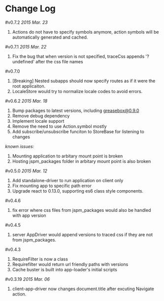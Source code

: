 Change Log
===

#v0.7.2
*2015 Mar. 23*
1. Actions do not have to specify symbols anymore, action symbols will be automatically generated and cached.

#v0.7.1
*2015 Mar. 22*
1. Fix the bug that when version is not specified, traceCss appends '?undefined' after the css file names


#v0.7.0
1. [Breaking] Nested subapps should now specify routes as if it were the root applicaiton.
2. LocaleStore would try to normalize locale codes to avoid errors.

#v0.6.2
*2015 Mar. 18*
1. Bump packages to latest versions, including greasebox@0.9.0
2. Remove debug dependency
3. Implement locale support
4. Remove the need to use Action.symbol mostly
5. Add subscribe/unsubscribe funciton to StoreBase for listening to changes

*known issues:*
1. Mounting application to arbitary mount point is broken
2. Hosting jspm_packages folder in arbitary mount point is also broken

#v0.5.0
*2015 Mar. 12*
1. Add standalone-driver to run application on client only
2. Fix mounting app to specific path error
3. Upgrade react to 0.13.0, supporting es6 class style components.

#v0.4.6
1. fix error where css files from jspm_packages would also be handled with app version

#v0.4.5
1. server AppDriver would append versions to traced css if they are not from jspm_packages.

#v0.4.3
1. RequireFilter is now a class
2. Requirefilter would return url friendly paths with versions
3. Cache buster is built into app-loader's initial scripts


#v0.3.19 
*2015 Mar. 06*
1. client-app-driver now changes document.title after excuting Navigate action.
